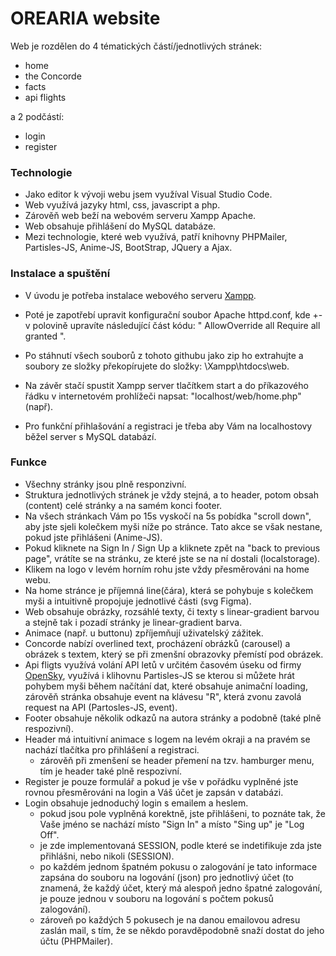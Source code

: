 # OREARIA website

Web je rozdělen do 4 tématických částí/jednotlivých stránek:
- home
- the Concorde
- facts
- api flights

a 2 podčástí:
- login
- register

### Technologie
- Jako editor k vývoji webu jsem využíval Visual Studio Code.
- Web využívá jazyky html, css, javascript a php.
- Zárověň web beží na webovém serveru Xampp Apache.
- Web obsahuje přihlášení do MySQL databáze.
- Mezi technologie, které web využívá, patří knihovny PHPMailer, Partisles-JS, Anime-JS, BootStrap, JQuery a Ajax.

### Instalace a spuštění
- V úvodu je potřeba instalace webového serveru [Xampp](https://www.apachefriends.org).
- Poté je zapotřebí upravit konfigurační soubor Apache httpd.conf, kde +- v polovině upravíte následující část kódu:
"<Directory />
    AllowOverride all
    Require all granted
</Directory>".

- Po stáhnutí všech souborů z tohoto githubu jako zip ho extrahujte a soubory ze složky překopírujete do složky:
\Xampp\htdocs\web\.
- Na závěr stačí spustit Xampp server tlačítkem start a do příkazového řádku v internetovém prohlížeči napsat:
"localhost/web/home.php" (např).
- Pro funkční přihlašování a registraci je třeba aby Vám na localhostovy běžel server s MySQL databází.

### Funkce
- Všechny stránky jsou plně responzivní.
- Struktura jednotlivých stránek je vždy stejná, a to header, potom obsah (content) celé stránky a na samém konci footer.
- Na všech stránkach Vám po 15s vyskočí na 5s pobídka "scroll down", aby jste sjeli kolečkem myši níže po stránce. Tato akce se však nestane, pokud jste přihlášeni (Anime-JS).
- Pokud kliknete na Sign In / Sign Up a kliknete zpět na "back to previous page", vrátíte se na stránku, ze které jste se na ní dostali (localstorage).
- Klikem na logo v levém horním rohu jste vždy přesměrováni na home webu.
- Na home stránce je příjemná line(čára), která se pohybuje s kolečkem myši a intuitivně propojuje jednotlivé části (svg Figma).
- Web obsahuje obrázky, rozsáhlé texty, či texty s linear-gradient barvou a stejně tak i pozadí stránky je linear-gradient barva.
- Animace (např. u buttonu) zpříjemňují uživatelský zážitek.
- Concorde nabízí overlined text, procházení obrázků (carousel) a obrázek s textem, který se při zmenšní obrazovky přemístí pod obrázek.
- Api fligts využívá volání API letů v určitém časovém úseku od firmy [OpenSky](https://opensky-network.org), využívá i klihovnu Partisles-JS se kterou si můžete hrát pohybem myši během načítání dat, které obsahuje animační loading, zárověň stránka obsahuje event na klávesu "R", která zvonu zavolá request na API (Partosles-JS, event).
- Footer obsahuje několik odkazů na autora stránky a podobně (také plně respozivní).
- Header má intuitivní animace s logem na levém okraji a na pravém se nachází tlačítka pro přihlášení a registraci.
    - zárověň při zmenšení se header přemení na tzv. hamburger menu, tím je header také plně respozivní.
- Register je pouze formulář a pokud je vše v pořádku vyplněné jste rovnou přesměrováni na login a Váš účet je zapsán v databázi.
- Login obsahuje jednoduchý login s emailem a heslem.
    - pokud jsou pole vyplněná korektně, jste přihlášeni, to poznáte tak, že Vaše jméno se nachází místo "Sign In" a místo "Sing up" je "Log Off".
    - je zde implementovaná SESSION, podle které se indetifikuje zda jste přihlášni, nebo nikoli (SESSION).
    - po každém jednom špatném pokusu o zalogování je tato informace zapsána do souboru na logování (json) pro jednotlivý účet (to znamená, že každý účet, který má alespoň jedno špatné zalogování, je pouze jednou v souboru na logování s počtem pokusů zalogování).
    - zároveň po každých 5 pokusech je na danou emailovou adresu zaslán mail, s tím, že se někdo poravděpodobně snaží dostat do jeho účtu (PHPMailer).
